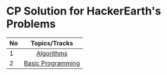 # CP Solution for HackerEarth's Problems

|**No**| **Topics/Tracks** |
| ---- |:-----------------:|
| 1 | [Algorithms](./Algorithms/README.md) |
| 2 | [Basic Programming](./Basic_Programming/README.md) |
